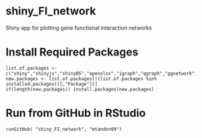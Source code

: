 # shiny_FI_network
Shiny app for plotting gene functional interaction networks



# Install Required Packages
```
list.of.packages <- c("shiny","shinyjs","shinyBS","openxlsx","igraph","qgraph","ggnetwork","network","intergraph","RColorBrewer","ggnewscale")
new.packages <- list.of.packages[!(list.of.packages %in% installed.packages()[,"Package"])]
if(length(new.packages)) install.packages(new.packages)
```

# Run from GitHub in RStudio
`runGitHub( "shiny_FI_network", "mtandon09")`
